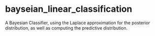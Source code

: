 # bayseian_linear_classification
A Bayesian Classifier, using the Laplace approximation for the posterior distribution, as well as computing the predictive distribution.
